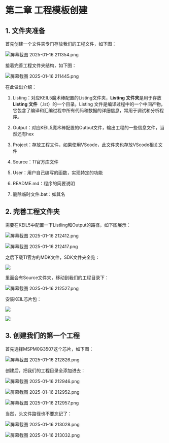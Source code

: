# 第二章 工程模板创建

## 1. 文件夹准备

首先创建一个文件夹专门存放我们的工程文件，如下图：

![屏幕截图 2025-01-16 211354.png](https://raw.githubusercontent.com/hazy1k/My-drawing-bed/main/2025/01/16-21-14-06-屏幕截图%202025-01-16%20211354.png)

接着完善工程文件夹结构，如下图：

![屏幕截图 2025-01-16 211445.png](https://raw.githubusercontent.com/hazy1k/My-drawing-bed/main/2025/01/16-21-14-51-屏幕截图%202025-01-16%20211445.png)

在此做出介绍：

1. Listing：对应KEIL5魔术棒配置的Listing文件夹，**Listing 文件夹**是用于存放 **Listing 文件**（.lst）的一个目录。Listing 文件是编译过程中的一个中间产物，它包含了编译和汇编过程中所有代码和数据的详细信息，常用于调试和分析程序。

2. Output：对应KEIL5魔术棒配置的Outout文件，输出工程的一些信息文件，当然还有hex

3. Project：存放工程文件，如果使用VScode，此文件夹也存放VScode相关文件

4. Source：TI官方库文件

5. User：用户自己编写的函数，实现特定的功能

6. README.md：程序的简要说明

7. 删除临时文件.bat：如其名

## 2. 完善工程文件夹

需要在KEIL5中配置一下Listling和Output的路径，如下图展示：

![屏幕截图 2025-01-16 212412.png](https://raw.githubusercontent.com/hazy1k/My-drawing-bed/main/2025/01/16-21-24-24-屏幕截图%202025-01-16%20212412.png)

![屏幕截图 2025-01-16 212417.png](https://raw.githubusercontent.com/hazy1k/My-drawing-bed/main/2025/01/16-21-24-32-屏幕截图%202025-01-16%20212417.png)

之后下载TI官方的MDK文件，SDK文件夹全览：

![](https://wiki.lckfb.com/storage/images/zh-hans/dmx/beginner/lckfb-dmx-beginner/lckfb-dmx-beginner_20240620_182636.png)

里面会有Source文件夹，移动到我们的工程目录下：

![屏幕截图 2025-01-16 212527.png](https://raw.githubusercontent.com/hazy1k/My-drawing-bed/main/2025/01/16-21-25-31-屏幕截图%202025-01-16%20212527.png)

安装KEIL芯片包：

![](https://wiki.lckfb.com/storage/images/zh-hans/dmx/beginner/lckfb-dmx-beginner/lckfb-dmx-beginner_20240620_183109.png)

![](https://wiki.lckfb.com/storage/images/zh-hans/dmx/beginner/lckfb-dmx-beginner/lckfb-dmx-beginner_20240620_183142.png)

## 3. 创建我们的第一个工程

首先选择MSPM0G3507这个芯片，如下图：

![屏幕截图 2025-01-16 212826.png](https://raw.githubusercontent.com/hazy1k/My-drawing-bed/main/2025/01/16-21-28-38-屏幕截图%202025-01-16%20212826.png)

创建后，把我们的工程目录全添加进去：

![屏幕截图 2025-01-16 212946.png](https://raw.githubusercontent.com/hazy1k/My-drawing-bed/main/2025/01/16-21-30-04-屏幕截图%202025-01-16%20212946.png)

![屏幕截图 2025-01-16 212952.png](https://raw.githubusercontent.com/hazy1k/My-drawing-bed/main/2025/01/16-21-30-07-屏幕截图%202025-01-16%20212952.png)

![屏幕截图 2025-01-16 212957.png](https://raw.githubusercontent.com/hazy1k/My-drawing-bed/main/2025/01/16-21-30-13-屏幕截图%202025-01-16%20212957.png)

当然，头文件路径也不要忘记了：

![屏幕截图 2025-01-16 213028.png](https://raw.githubusercontent.com/hazy1k/My-drawing-bed/main/2025/01/16-21-30-52-屏幕截图%202025-01-16%20213028.png)

![屏幕截图 2025-01-16 213032.png](https://raw.githubusercontent.com/hazy1k/My-drawing-bed/main/2025/01/16-21-30-55-屏幕截图%202025-01-16%20213032.png)

